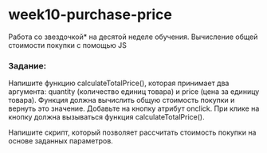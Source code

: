 # week10-purchase-price
 Работа со звездочкой* на десятой неделе обучения. Вычисление общей стоимости покупки с помощью JS

### Задание:
Напишите функцию calculateTotalPrice(), которая принимает два аргумента: quantity (количество единиц товара) и price (цена за единицу товара). Функция должна вычислить общую стоимость покупки и вернуть это значение. Добавьте на кнопку атрибут onclick. При клике на кнопку должна вызываться функция calculateTotalPrice().

Напишите скрипт, который позволяет рассчитать стоимость покупки на основе заданных параметров.
